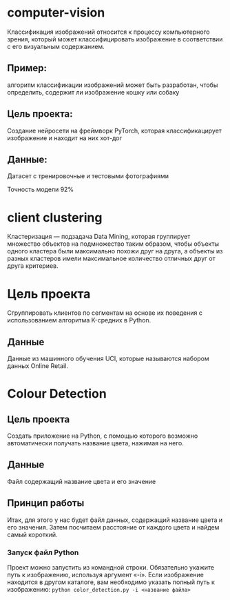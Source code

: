 # computer-vision

Классификация изображений относится к процессу компьютерного зрения, который может классифицировать изображение в соответствии с его визуальным содержанием. 

## Пример: 
алгоритм классификации изображений может быть разработан, чтобы определить, содержит ли изображение кошку или собаку

## Цель проекта: 
Создание нейросети на фреймворк PyTorch, которая классификацирует изображение и находит на них хот-дог 

## Данные: 
Датасет с тренировочные и тестовыми фотографиями 

Точность модели
92%

# client clustering
Кластеризация — подзадача Data Mining, которая группирует множество объектов на подмножество таким образом, чтобы объекты одного кластера были максимально похожи друг на друга, а объекты из разных кластеров имели максимальное количество отличных друг от друга критериев.

# Цель проекта

Сгруппировать клиентов по сегментам на основе их поведения с использованием алгоритма K-средних в Python.

## Данные
Данные из машинного обучения UCI, которые называются набором данных Online Retail.

# Colour Detection 

## Цель проекта

Создать приложение на Python, с помощью которого возможно автоматически получать название цвета, нажимая на него. 

## Данные 

Файл содержащий название цвета и его значение

## Принцип работы
 
Итак, для этого у нас будет файл данных, содержащий название цвета и его значения. Затем посчитаем расстояние от каждого цвета и найдем самый короткий.


### Запуск файл Python

Проект можно запустить  из командной строки. Обязательно укажите путь к изображению, используя аргумент «-i». Если изображение находится в другом каталоге, вам необходимо указать полный путь к изображению:
`python color_detection.py -i <название файла> `